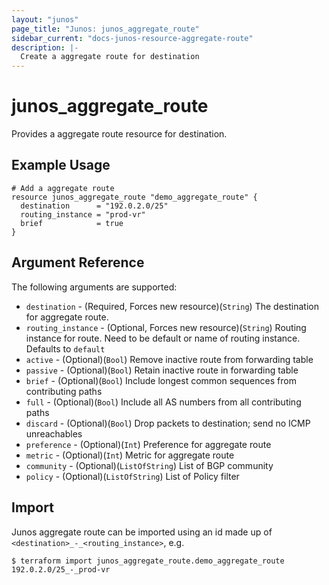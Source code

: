 ```yaml
---
layout: "junos"
page_title: "Junos: junos_aggregate_route"
sidebar_current: "docs-junos-resource-aggregate-route"
description: |-
  Create a aggregate route for destination
---
```


# junos_aggregate_route

Provides a aggregate route resource for destination.

## Example Usage

```hcl
# Add a aggregate route
resource junos_aggregate_route "demo_aggregate_route" {
  destination      = "192.0.2.0/25"
  routing_instance = "prod-vr"
  brief            = true
}
```

## Argument Reference

The following arguments are supported:

* `destination` - (Required, Forces new resource)(`String`) The destination for aggregate route.
* `routing_instance` - (Optional, Forces new resource)(`String`) Routing instance for route. Need to be default or name of routing instance. Defaults to `default`
* `active` - (Optional)(`Bool`) Remove inactive route from forwarding table
* `passive` - (Optional)(`Bool`) Retain inactive route in forwarding table
* `brief` - (Optional)(`Bool`) Include longest common sequences from contributing paths
* `full` - (Optional)(`Bool`) Include all AS numbers from all contributing paths
* `discard` - (Optional)(`Bool`) Drop packets to destination; send no ICMP unreachables
* `preference` - (Optional)(`Int`) Preference for aggregate route
* `metric` - (Optional)(`Int`) Metric for aggregate route
* `community` - (Optional)(`ListOfString`) List of BGP community
* `policy` - (Optional)(`ListOfString`) List of Policy filter

## Import

Junos aggregate route can be imported using an id made up of `<destination>_-_<routing_instance>`, e.g.

```
$ terraform import junos_aggregate_route.demo_aggregate_route 192.0.2.0/25_-_prod-vr
```
